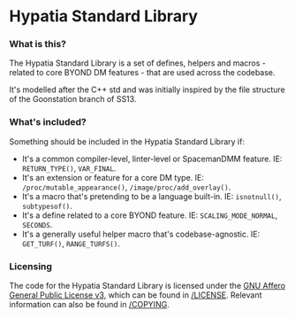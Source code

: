 # Hypatia Standard Library

### What is this?

The Hypatia Standard Library is a set of defines, helpers and macros - related to core BYOND DM features - that are used across the codebase.

It's modelled after the C++ std and was initially inspired by the file structure of the Goonstation branch of SS13.

### What's included?

Something should be included in the Hypatia Standard Library if:
* It's a common compiler-level, linter-level or SpacemanDMM feature. IE: ```RETURN_TYPE()```, ```VAR_FINAL```.
* It's an extension or feature for a core DM type. IE: ```/proc/mutable_appearance()```, ```/image/proc/add_overlay()```.
* It's a macro that's pretending to be a language built-in. IE: ```isnotnull()```, ```subtypesof()```.
* It's a define related to a core BYOND feature. IE: ```SCALING_MODE_NORMAL```, ```SECONDS```.
* It's a generally useful helper macro that's codebase-agnostic. IE: ```GET_TURF()```, ```RANGE_TURFS()```.

### Licensing

The code for the Hypatia Standard Library is licensed under the [GNU Affero General Public License v3](https://www.gnu.org/licenses/agpl.html), which can be found in [/LICENSE](/LICENSE). Relevant information can also be found in [/COPYING](/COPYING).